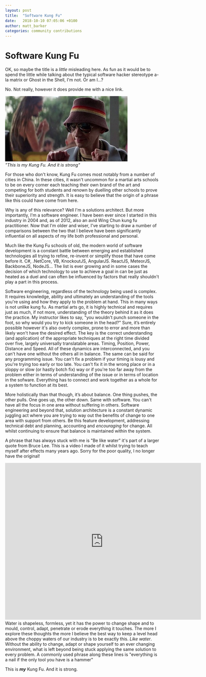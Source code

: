 ```yaml
---
layout: post
title:  "Software Kung Fu"
date:   2018-10-10 07:05:06 +0100
author: matt_barker
categories: community contributions 
---
```

# Software Kung Fu

OK, so maybe the title is a <i>little</i> misleading here. As fun as it would be to spend the little while talking about the typical software hacker stereotype a-la matrix or Ghost in the Shell, I'm not. Or am I...? 

No. Not really, however it does provide me with a nice link. 

<div align="centre">
<img src="/images/rat.jpg" /> 
<br/>
<i>"This is my Kung Fu. And it is strong"</i>
</div>

For those who don't know, Kung Fu comes most notably from a number of cities in China. In these cities, it wasn't uncommon for a martial arts schools to be on every corner each teaching their own brand of the art and competing for both students and renown by duelling other schools to prove their superiority and strength. It is easy to believe that the origin of a phrase like this could have come from here. 

Why is any of this relevance? Well I'm a solutions architect. But more importantly, I'm a software engineer. I have been ever since I started in this industry in 2004 and, as of 2012, also an avid Wing Chun kung fu practitioner. Now that I'm older and wiser, I've starting to draw a number of comparisons between the two that I believe have been significantly influential on all aspects of my life both professional and personal. 

Much like the Kung Fu schools of old, the modern world of software development is a constant battle between emerging and established technologies all trying to refine, re-invent or simplify those that have come before it. C#, .NetCore, VB, KnockoutJS, AngularJS. ReactJS, MeteorJS, BackboneJS, NodeJS... The list is ever growing and in some cases the decision of which technology to use to achieve a goal in can be just as heated as a duel and can often be influenced by factors that really shouldn't play a part in this process. 

Software engineering, regardless of the technology being used is complex. It requires knowledge, ability and ultimately an understanding of the tools you're using and how they apply to the problem at hand. This in many ways is not unlike kung fu. As martial arts go, it is highly technical and requires just as much, if not more, understanding of the theory behind it as it does the practice. My instructor likes to say, "you wouldn't punch someone in the foot, so why would you try to kick someone in the head?" Sure, it’s entirely possible however it's also overly complex, prone to error and more than likely won't have the desired effect. The key is the correct understanding (and application) of the appropriate techniques at the right time divided over five, largely universally translatable areas. Timing, Position, Power, Distance and Speed. All of these dynamics are interconnected, and you can't have one without the others all in balance. The same can be said for any programming issue. You can't fix a problem if your timing is lousy and you're trying too early or too late. You can't fix it in the wrong place or in a sloppy or slow (or hastly botch fix) way or if you're too far away from the problem either in terms of understanding of the issue or in terms of location in the sofware. Everything has to connect and work together as a whole for a system to function at its best. 

More holistically than that though, it’s about balance. One thing pushes, the other pulls. One goes up, the other down. Same with software. You can't have all the focus in one area without suffering in others. Software engineering and beyond that, solution architecture is a constant dynamic juggling act where you are trying to way out the benefits of change to one area with support from others. Be this feature development, addressing technical debt and planning, accounting and <i>encouraging</i> for change. All whilst continuing to ensure that balance is maintained within the system.

A phrase that has always stuck with me is "Be like water" it's part of a larger quote from Bruce Lee. This is a video I made of it whilst trying to teach myself after effects many years ago. Sorry for the poor quality, I no longer have the original!

<iframe src="https://player.vimeo.com/video/294343568" width="640" height="512" frameborder="0" webkitallowfullscreen mozallowfullscreen allowfullscreen></iframe>
<br/>
Water is shapeless, formless, yet it has the power to change shape and to mould, control, adapt, penetrate or erode everything it touches. The more I explore these thoughts the more I believe the best way to keep a level head above the choppy waters of our industry is to be exactly this. <i>Like water</i>. Without the ability to change, adapt or shape yourself to an ever changing environment, what is left beyond being stuck applying the same solution to every problem. A commonly used phrase along these lines is "everything is a nail if the only tool you have is a hammer" 

This is <b><i>my</i></b> Kung Fu. And it is strong.